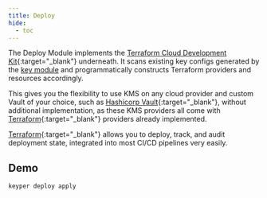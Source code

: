```yaml
---
title: Deploy
hide:
  - toc
---
```


The Deploy Module implements the
[Terraform Cloud Development Kit](https://developer.hashicorp.com/terraform/cdktf){:target="_blank"} underneath. It
scans existing key configs generated by the [key module](../resource/index.md) and
programmatically constructs Terraform providers and resources accordingly.

This gives you the flexibility to use KMS on any cloud provider and custom Vault of your choice, such
as [Hashicorp Vault](https://www.vaultproject.io/){:target="_blank"}, without additional implementation, as these KMS
providers all come with [Terraform](https://www.terraform.io/){:target="_blank"} providers already implemented.

[Terraform](https://www.terraform.io/){:target="_blank"} allows you to deploy, track, and audit deployment state,
integrated into most CI/CD pipelines very easily.

## Demo

```bash
keyper deploy apply
```

<script src="https://asciinema.org/a/667095.js" id="asciicast-667095" async="true"></script>
